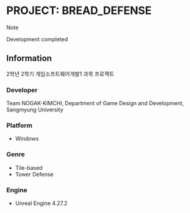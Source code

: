 # PROJECT: BREAD_DEFENSE

> [!NOTE]
> Development completed

## Information
2학년 2학기 게임소프트웨어개발1 과목 프로젝트

### Developer
Team NOGAK-KIMCHI, Department of Game Design and Development, Sangmyung University

### Platform
- Windows

### Genre
- Tile-based
- Tower Defense

### Engine
- Unreal Engine 4.27.2


